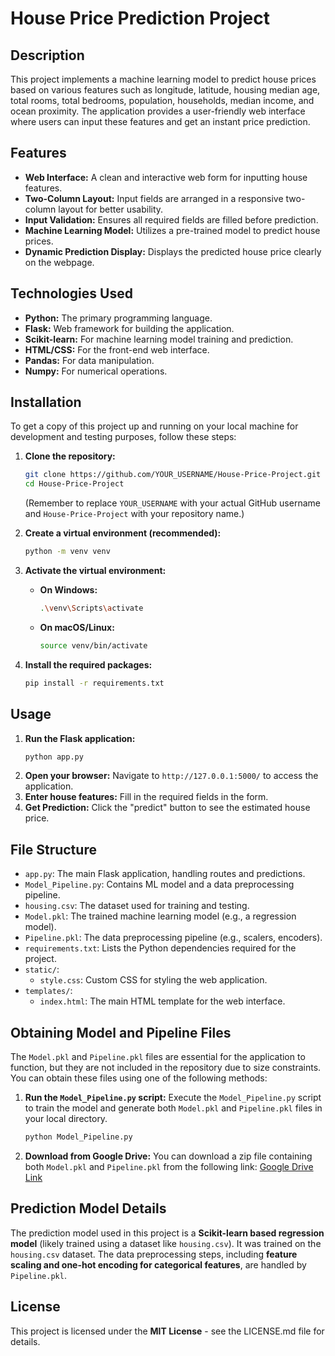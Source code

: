 # House Price Prediction Project

## Description
This project implements a machine learning model to predict house prices based on various features such as longitude, latitude, housing median age, total rooms, total bedrooms, population, households, median income, and ocean proximity. The application provides a user-friendly web interface where users can input these features and get an instant price prediction.

## Features
*   **Web Interface:** A clean and interactive web form for inputting house features.
*   **Two-Column Layout:** Input fields are arranged in a responsive two-column layout for better usability.
*   **Input Validation:** Ensures all required fields are filled before prediction.
*   **Machine Learning Model:** Utilizes a pre-trained model to predict house prices.
*   **Dynamic Prediction Display:** Displays the predicted house price clearly on the webpage.

## Technologies Used
*   **Python:** The primary programming language.
*   **Flask:** Web framework for building the application.
*   **Scikit-learn:** For machine learning model training and prediction.
*   **HTML/CSS:** For the front-end web interface.
*   **Pandas:** For data manipulation.
*   **Numpy:** For numerical operations.

## Installation
To get a copy of this project up and running on your local machine for development and testing purposes, follow these steps:

1.  **Clone the repository:**
    ```bash
    git clone https://github.com/YOUR_USERNAME/House-Price-Project.git
    cd House-Price-Project
    ```
    (Remember to replace `YOUR_USERNAME` with your actual GitHub username and `House-Price-Project` with your repository name.)

2.  **Create a virtual environment (recommended):**
    ```bash
    python -m venv venv
    ```

3.  **Activate the virtual environment:**
    *   **On Windows:**
        ```bash
        .\venv\Scripts\activate
        ```
    *   **On macOS/Linux:**
        ```bash
        source venv/bin/activate
        ```

4.  **Install the required packages:**
    ```bash
    pip install -r requirements.txt
    ```

## Usage
1.  **Run the Flask application:**
    ```bash
    python app.py
    ```
2.  **Open your browser:** Navigate to `http://127.0.0.1:5000/` to access the application.
3.  **Enter house features:** Fill in the required fields in the form.
4.  **Get Prediction:** Click the "predict" button to see the estimated house price.

## File Structure
*   `app.py`: The main Flask application, handling routes and predictions.
*   `Model_Pipeline.py`: Contains ML model and a data preprocessing pipeline.
*   `housing.csv`: The dataset used for training and testing.
*   `Model.pkl`: The trained machine learning model (e.g., a regression model).
*   `Pipeline.pkl`: The data preprocessing pipeline (e.g., scalers, encoders).
*   `requirements.txt`: Lists the Python dependencies required for the project.
*   `static/`:
    *   `style.css`: Custom CSS for styling the web application.
*   `templates/`:
    *   `index.html`: The main HTML template for the web interface.

## Obtaining Model and Pipeline Files

The `Model.pkl` and `Pipeline.pkl` files are essential for the application to function, but they are not included in the repository due to size constraints. You can obtain these files using one of the following methods:

1.  **Run the `Model_Pipeline.py` script:**
    Execute the `Model_Pipeline.py` script to train the model and generate both `Model.pkl` and `Pipeline.pkl` files in your local directory.
    ```bash
    python Model_Pipeline.py
    ```

2.  **Download from Google Drive:**
    You can download a zip file containing both `Model.pkl` and `Pipeline.pkl` from the following link: [Google Drive Link](https://drive.google.com/file/d/1dMNyIChV-hQbjchP3Sa0Z5xnO_gaoPZS/view?usp=sharing)

## Prediction Model Details
The prediction model used in this project is a **Scikit-learn based regression model** (likely trained using a dataset like `housing.csv`). It was trained on the `housing.csv` dataset. The data preprocessing steps, including **feature scaling and one-hot encoding for categorical features**, are handled by `Pipeline.pkl`.

## License
This project is licensed under the **MIT License** - see the LICENSE.md file for details.